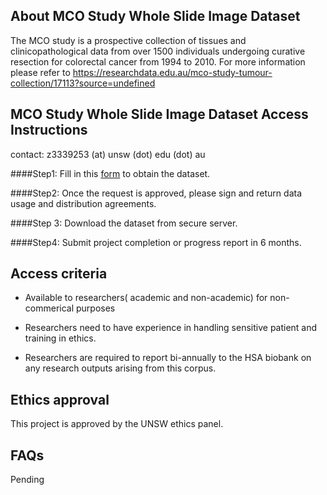 ## About MCO Study Whole Slide Image Dataset

The MCO study is a prospective collection of tissues and clinicopathological data from over 1500 individuals undergoing curative resection for colorectal cancer from 1994 to 2010. For more information please refer to https://researchdata.edu.au/mco-study-tumour-collection/17113?source=undefined


## MCO Study Whole Slide Image Dataset Access Instructions

contact: z3339253 (at) unsw (dot) edu  (dot) au

####Step1: Fill in this [form](https://forms.office.com/Pages/ResponsePage.aspx?id=pM_2PxXn20i44Qhnufn7o9BeeOC_8jxNuJQ2lgxVdtdUNVdHNFpZVjNRUzVIOTk4QkpHOFAxUDROUS4u) to obtain the dataset. 	

####Step2: Once the request is approved, please sign and return data usage and distribution agreements.

####Step 3: Download the dataset from secure server.

####Step4: Submit project completion or progress report in 6 months. 

## Access criteria

- Available to researchers( academic and non-academic) for non-commerical purposes

- Researchers need to have experience in handling sensitive patient and training in ethics. 

- Researchers are required to report bi-annually to the HSA biobank on any research outputs arising from this corpus. 

## Ethics approval

This project is approved by the UNSW ethics panel. 

## FAQs

Pending
